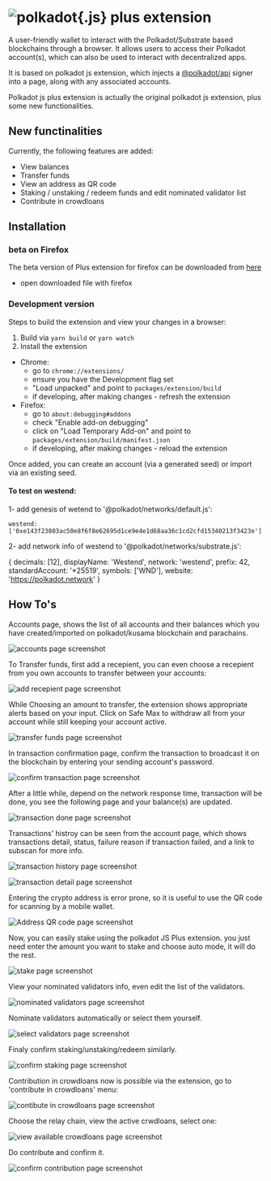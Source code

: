 
# ![polkadot{.js} plus extension](packages/extension-plus/docs/logo.jpg)

A user-friendly wallet to interact with the Polkadot/Substrate based blockchains through a browser. It allows users to access their Polkadot account(s), which can also be used to interact with decentralized apps.

It is based on polkadot js extension, which injects a [@polkadot/api](https://github.com/polkadot-js/api) signer into a page, along with any associated accounts.

Polkadot js plus extension is actually the original polkadot js extension, plus some new functionalities.

## New functinalities

Currently, the following features are added:
  - View balances
  - Transfer funds
  - View an address as QR code
  - Staking / unstaking / redeem funds and edit nominated validator list
  - Contribute in crowdloans

## Installation 

### beta on Firefox

The beta version of Plus extension for firefox can be downloaded from [here](https://github.com/Nick-1979/polkadot-Js-Plus-extension/raw/master/packages/extension-plus/addon/plus-0.1.xpi)
 - open downloaded file with firefox


### Development version

Steps to build the extension and view your changes in a browser:

1. Build via `yarn build` or `yarn watch`
2. Install the extension
  - Chrome:
    - go to `chrome://extensions/`
    - ensure you have the Development flag set
    - "Load unpacked" and point to `packages/extension/build`
    - if developing, after making changes - refresh the extension
  - Firefox:
    - go to `about:debugging#addons`
    - check "Enable add-on debugging"
    - click on "Load Temporary Add-on" and point to `packages/extension/build/manifest.json`
    - if developing, after making changes - reload the extension


Once added, you can create an account (via a generated seed) or import via an existing seed.

#### To test on westend:

1- add genesis of wetend to '@polkadot/networks/default.js':

    westend:['0xe143f23803ac50e8f6f8e62695d1ce9e4e1d68aa36c1cd2cfd15340213f3423e'] 


2- add network info of westend to '@polkadot/networks/substrate.js':

 {
    decimals: [12],
    displayName: 'Westend', 
    network: 'westend',
    prefix: 42,
    standardAccount: '*25519',
    symbols: ['WND'],
    website: 'https://polkadot.network'
  }



## How To's

Accounts page, shows the list of all accounts and their balances which you have created/imported on polkadot/kusama blockchain and parachains.

![accounts page screenshot](packages/extension-plus/docs/screenshots/accountsPage00.PNG)

To Transfer funds, first add a recepient, you can even choose a recepient from you own accounts to transfer between your accounts:

![add recepient page screenshot](packages/extension-plus/docs/screenshots/addRecepiet00.PNG)

While Choosing an amount to transfer, the extension shows appropriate alerts based on your input. Click on Safe Max to withdraw all from your account while still keeping your account active.

![transfer funds page screenshot](packages/extension-plus/docs/screenshots/transferFunds00.PNG)

In transaction confirmation page, confirm the transaction to broadcast it on the blockchain by entering your sending account's password.

![confirm transaction page screenshot](packages/extension-plus/docs/screenshots/confirmTransaction00.PNG)

After a little while, depend on the network response time, transaction will be done, you see the following page and your balance(s) are updated.

<!-- ![transaction done page screenshot](packages/extension-plus/docs/screenshots/transactionDone0100.PNG) -->
![transaction done page screenshot](packages/extension-plus/docs/screenshots/transactionDone0200.PNG)

Transactions' histroy can be seen from the account page, which shows transactions detail, status, failure reason  if transaction failed, and a link to subscan for more info.

![transaction history page screenshot](packages/extension-plus/docs/screenshots/transactionHistory00.PNG)

![transaction detail page screenshot](packages/extension-plus/docs/screenshots/transactionHistory01.PNG)


Entering the crypto address is error prone, so it is useful to use the QR code for scanning by a mobile wallet.

![Address QR code page screenshot](packages/extension-plus/docs/screenshots/addressQrCode00.PNG)

Now, you can easily stake using the polkadot JS Plus extension. you just need enter the amount you want to stake and choose auto mode, it will do the rest.

![stake page screenshot](packages/extension-plus/docs/screenshots/stake00.PNG)

View your nominated validators info, even edit the list of the validators.

![nominated validators page screenshot](packages/extension-plus/docs/screenshots/nominatedValidators00.PNG)

Nominate validators automatically or select them yourself.

![select validators page screenshot](packages/extension-plus/docs/screenshots/selectValidators00.PNG)

Finaly confirm staking/unstaking/redeem similarly.

![confirm staking page screenshot](packages/extension-plus/docs/screenshots/confirmStaking00.PNG)

Contribution in crowdloans now is possible via the extension, go to 'contribute in crowdloans' menu:

![contibute in crowdloans page screenshot](packages/extension-plus/docs/screenshots/contributeInCrowdloans00.PNG)
 
Choose the relay chain, view the active crwdloans, select one:

![view available crowdloans page screenshot](packages/extension-plus/docs/screenshots/crowdloans00.PNG)
 
Do contribute and confirm it.

![confirm contribution page screenshot](packages/extension-plus/docs/screenshots/confirmContribute00.PNG)



